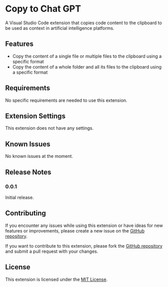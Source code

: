 # Copy to Chat GPT

A Visual Studio Code extension that copies code content to the clipboard to be used as context in artificial intelligence platforms.

## Features

- Copy the content of a single file or multiple files to the clipboard using a specific format
- Copy the content of a whole folder and all its files to the clipboard using a specific format

## Requirements

No specific requirements are needed to use this extension.

## Extension Settings

This extension does not have any settings.

## Known Issues

No known issues at the moment.

## Release Notes

### 0.0.1

Initial release.

## Contributing

If you encounter any issues while using this extension or have ideas for new features or improvements, please create a new issue on the [GitHub repository](https://github.com/guilhermelim/copy-to-gpt-chat).

If you want to contribute to this extension, please fork the [GitHub repository](https://github.com/guilhermelim/copy-to-gpt-chat) and submit a pull request with your changes.

## License

This extension is licensed under the [MIT License](LICENSE).
